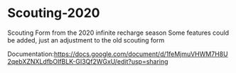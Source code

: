 # Scouting-2020
Scouting Form from the 2020 infinite recharge season
Some features could be added, just an adjustment to the old scouting form


Documentation:https://docs.google.com/document/d/1feMjmuVHWM7H8U2qebXZNXLdfbOIfBLK-GI3Qf2WGxU/edit?usp=sharing
